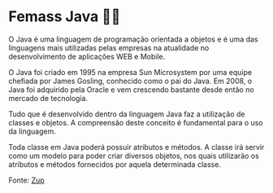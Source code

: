 # Femass Java 🧑‍💻
O Java é uma linguagem de programação orientada a objetos e é uma das linguagens mais utilizadas pelas empresas na atualidade no desenvolvimento de aplicações WEB e Mobile.

O Java foi criado em 1995 na empresa Sun Microsystem por uma equipe chefiada por James Gosling, conhecido como o pai do Java. Em 2008, o Java foi adquirido pela Oracle e vem crescendo bastante desde então no mercado de tecnologia.

Tudo que é desenvolvido dentro da linguagem Java faz a utilização de classes e objetos. A compreensão deste conceito é fundamental para o uso da linguagem. 

Toda classe em Java poderá possuir atributos e métodos. A classe irá servir como um modelo para poder criar diversos objetos, nos quais utilizarão os atributos e métodos fornecidos por aquela determinada classe.

Fonte: [Zup](https://www.zup.com.br/blog/java)



